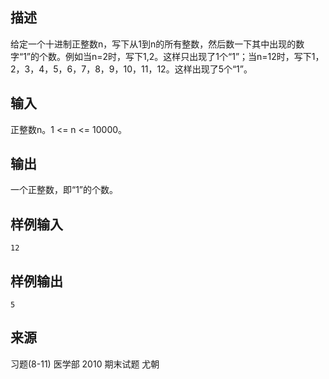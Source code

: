 ## 描述


给定一个十进制正整数n，写下从1到n的所有整数，然后数一下其中出现的数字“1”的个数。例如当n=2时，写下1,2。这样只出现了1个“1”；当n=12时，写下1，2，3，4，5，6，7，8，9，10，11，12。这样出现了5个“1”。

## 输入


正整数n。1 <= n <= 10000。

## 输出


一个正整数，即“1”的个数。

## 样例输入


```
12
```


## 样例输出


```
5
```


## 来源


习题(8-11) 医学部 2010 期末试题 尤朝


